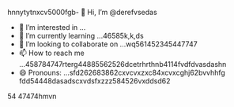 hnnytytnxcv5000fgb- 👋 Hi, I’m @derefvsedas
- 👀 I’m interested in ...
- 🌱 I’m currently learning ...46585k,k,ds
- 💞️ I’m looking to collaborate on ...wq561452345447747
- 📫 How to reach me ...458784747rterg44885562526dcetrhrthnb4114fvdfdvasdashn
- 😄 Pronouns: ...sfd262683862cxvcvxzxc84xcvxcghj62bvvhhfg
fdd54448dasadscxvdsfxzzz584526vxddsd62
<!---uoui132qw4gjlkjilxbz45sdfxcv6xcvcfgh
derefvsed/derefvsed is a ✨ special ✨ repository because its `README.md` (this fijmle) appears on your GitHub profile.dfhwerhyt5cvbvcbb2xcv
You can click the Preview link to take a look at your changes.xcv2393354ads
--->
54
47474hmvn
